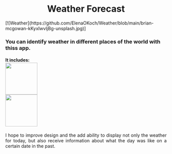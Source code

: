 <h1 align="center"> Weather Forecast</h1>
[![Weather](https://github.com/ElenaOKoch/Weather/blob/main/brian-mcgowan-kKyxIwvljBg-unsplash.jpg)]
<h3>You can identify weather in different places of the world with thiss app. </h3>
  <h4>It includes:<br> 
  <img src="https://img.shields.io/badge/html5-%23E34F26.svg?style=for-the-badge&logo=html5&logoColor=white" width="100"/> <br> 
  <img src="https://img.shields.io/badge/javascript-%23323330.svg?style=for-the-badge&logo=javascript&logoColor=%23F7DF1E" width="100"/></h4>
<p align="justify">I hope to improve design and the add ability to display not only the weather for today, but also receive information about what the day was like on a certain date in the past.
</p>

